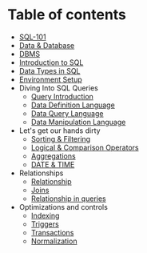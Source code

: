 # Table of contents

* [SQL-101](README.md)
* [Data & Database](data\&database.md)
* [DBMS](dbms.md)
* [Introduction to SQL](sql\_intro.md)
* [Data Types in SQL](datatypes.md)
* [Environment Setup](environment_setup.md)
* Diving Into SQL Queries
  *  [Query Introduction](diving_queries.md)
  *  [Data Definition Language](ddl.md)
  *  [Data Query Language](dql.md)
  *  [Data Manipulation Language](dml.md)
* Let's get our hands dirty 
  *  [Sorting & Filtering](sf.md)
  *  [Logical & Comparison Operators](operators.md)
  *  [Aggregations](aggregation.md)
  *  [DATE & TIME](dnt.md)
* Relationships 
  *  [Relationship](relationship.md)
  *  [Joins](joins.md)
  *  [Relationship in queries](rtq.md)
* Optimizations and controls 
  *  [Indexing](index.md)
  *  [Triggers](trigger.md)
  *  [Transactions](transaction.md)
  *  [Normalization](normalization.md)
